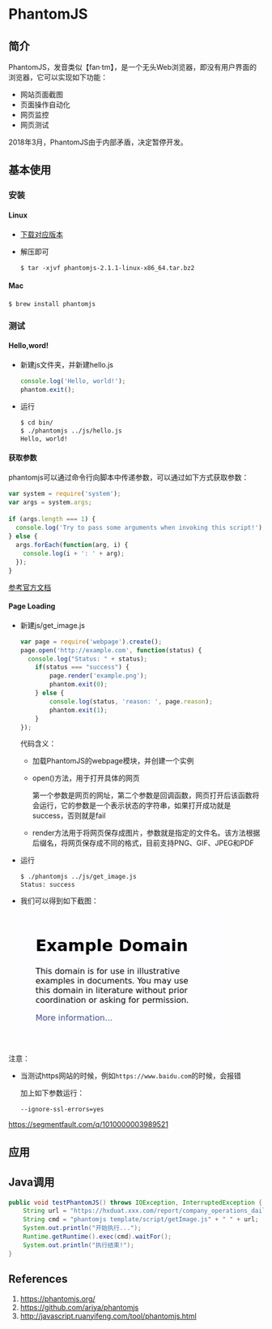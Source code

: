 # PhantomJS

## 简介

PhantomJS，发音类似【fan·tm】，是一个无头Web浏览器，即没有用户界面的浏览器，它可以实现如下功能：

- 网站页面截图
- 页面操作自动化
- 网页监控
- 网页测试

2018年3月，PhantomJS由于内部矛盾，决定暂停开发。

## 基本使用

### 安装

#### Linux

- [下载对应版本](https://phantomjs.org/download.html)

- 解压即可

  ```
  $ tar -xjvf phantomjs-2.1.1-linux-x86_64.tar.bz2
  ```

#### Mac

```
$ brew install phantomjs
```

### 测试

#### Hello,word!

- 新建js文件夹，并新建hello.js

  ```js
  console.log('Hello, world!');
  phantom.exit();
  ```

- 运行

  ```
  $ cd bin/
  $ ./phantomjs ../js/hello.js
  Hello, world!
  ```

#### 获取参数

phantomjs可以通过命令行向脚本中传递参数，可以通过如下方式获取参数：

```js
var system = require('system');
var args = system.args;

if (args.length === 1) {
  console.log('Try to pass some arguments when invoking this script!');
} else {
  args.forEach(function(arg, i) {
    console.log(i + ': ' + arg);
  });
}
```

[参考官方文档](https://phantomjs.org/api/system/property/args.html)

#### Page Loading

- 新建js/get_image.js

  ```js
  var page = require('webpage').create();
  page.open('http://example.com', function(status) {
    console.log("Status: " + status);
      if(status === "success") {
          page.render('example.png');
          phantom.exit(0);
      } else {
          console.log(status, 'reason: ', page.reason);
          phantom.exit(1);
      }
  });
  ```

  代码含义：

  - 加载PhantomJS的webpage模块，并创建一个实例

  - open()方法，用于打开具体的网页

    第一个参数是网页的网址，第二个参数是回调函数，网页打开后该函数将会运行，它的参数是一个表示状态的字符串，如果打开成功就是success，否则就是fail

  - render方法用于将网页保存成图片，参数就是指定的文件名。该方法根据后缀名，将网页保存成不同的格式，目前支持PNG、GIF、JPEG和PDF

- 运行

  ```
  $ ./phantomjs ../js/get_image.js
  Status: success
  ```

- 我们可以得到如下截图：

  <img src="PhantomJS_assets/example_image.png" alt="image-20220217113848830" style="zoom:50%;" />

注意：

- 当测试https网站的时候，例如`https://www.baidu.com`的时候，会报错

  加上如下参数运行：

  ```
  --ignore-ssl-errors=yes
  ```



https://segmentfault.com/q/1010000003989521



## 应用

## Java调用

```java
public void testPhantomJS() throws IOException, InterruptedException {
    String url = "https://hxduat.xxx.com/report/company_operations_daily_report/multi-progress.html";
    String cmd = "phantomjs template/script/getImage.js" + " " + url;
    System.out.println("开始执行...");
    Runtime.getRuntime().exec(cmd).waitFor();
    System.out.println("执行结束!");
}
```



## References

1. https://phantomjs.org/
2. https://github.com/ariya/phantomjs
3. http://javascript.ruanyifeng.com/tool/phantomjs.html